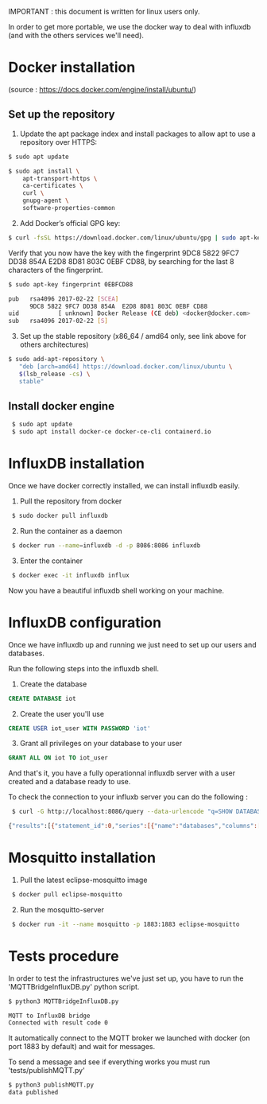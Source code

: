 IMPORTANT : this document is written for linux users only.

In order to get more portable, we use the docker way to deal with influxdb (and with the others services we'll need).
# Docker installation
(source : https://docs.docker.com/engine/install/ubuntu/)

## Set up the repository

1. Update the apt package index and install packages to allow apt to use a repository over HTTPS:
```bash
$ sudo apt update

$ sudo apt install \
    apt-transport-https \
    ca-certificates \
    curl \
    gnupg-agent \
    software-properties-common
```

2. Add Docker’s official GPG key:
```bash
$ curl -fsSL https://download.docker.com/linux/ubuntu/gpg | sudo apt-key add -
```
Verify that you now have the key with the fingerprint 9DC8 5822 9FC7 DD38 854A  E2D8 8D81 803C 0EBF CD88, by searching for the last 8 characters of the fingerprint.

```bash
$ sudo apt-key fingerprint 0EBFCD88

pub   rsa4096 2017-02-22 [SCEA]
      9DC8 5822 9FC7 DD38 854A  E2D8 8D81 803C 0EBF CD88
uid           [ unknown] Docker Release (CE deb) <docker@docker.com>
sub   rsa4096 2017-02-22 [S]
```

3. Set up the stable repository (x86_64 / amd64 only, see link above for others architectures)
```bash
$ sudo add-apt-repository \
   "deb [arch=amd64] https://download.docker.com/linux/ubuntu \
   $(lsb_release -cs) \
   stable"
```

## Install docker engine

```bash
 $ sudo apt update
 $ sudo apt install docker-ce docker-ce-cli containerd.io
```

# InfluxDB installation
Once we have docker correctly installed, we can install influxdb easily.

1. Pull the repository from docker
```bash
 $ sudo docker pull influxdb
```

2. Run the container as a daemon
```bash
 $ docker run --name=influxdb -d -p 8086:8086 influxdb
```

3. Enter the container
```bash
 $ docker exec -it influxdb influx
```
Now you have a beautiful influxdb shell working on your machine.

# InfluxDB configuration

Once we have influxdb up and running we just need to set up our users and databases.

Run the following steps into the influxdb shell.
1. Create the database 
```sql
CREATE DATABASE iot
```

2. Create the user you'll use
```sql
CREATE USER iot_user WITH PASSWORD 'iot'
```

3. Grant all privileges on your database to your user
```sql
GRANT ALL ON iot TO iot_user
```

And that's it, you have a fully operationnal influxdb server with a user created and a database ready to use.

To check the connection to your influxb server you can do the following :
```bash
 $ curl -G http://localhost:8086/query --data-urlencode "q=SHOW DATABASES"

{"results":[{"statement_id":0,"series":[{"name":"databases","columns":["name"],"values":[["_internal"],["iot"]]}]}]}
```

# Mosquitto installation

1. Pull the latest eclipse-mosquitto image
```bash
 $ docker pull eclipse-mosquitto
```

2. Run the mosquitto-server
```bash
 $ docker run -it --name mosquitto -p 1883:1883 eclipse-mosquitto
```

# Tests procedure

In order to test the infrastructures we've just set up, you have to run the 'MQTTBridgeInfluxDB.py' python script.

```bash
$ python3 MQTTBridgeInfluxDB.py

MQTT to InfluxDB bridge
Connected with result code 0
```
It automatically connect to the MQTT broker we launched with docker (on port 1883 by default) and wait for messages.

To send a message and see if everything works you must run 'tests/publishMQTT.py'

```bash
$ python3 publishMQTT.py 
data published 
```